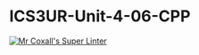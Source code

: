 # ICS3UR-Unit-4-06-CPP

[![Mr Coxall's Super Linter](https://github.com/KaitlynIp64/ICS3UR-Unit-4-06-CPP/workflows/Mr%20Coxall's%20Super%20Linter/badge.svg)](https://github.com/KaitlynIp64/ICS3UR-Unit-4-06-CPP/actions/)
